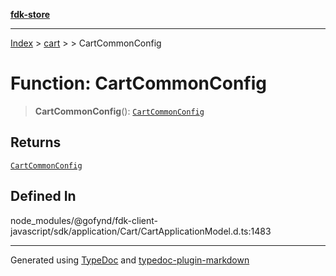 [**fdk-store**](../../../README.md)
***

[Index](../../../API.md) > [cart](../../README.md) > [<internal>](../README.md) > CartCommonConfig

# Function: CartCommonConfig

> **CartCommonConfig**(): [`CartCommonConfig`](../type-aliases/type-alias.CartCommonConfig.md)

## Returns

[`CartCommonConfig`](../type-aliases/type-alias.CartCommonConfig.md)

## Defined In

node\_modules/@gofynd/fdk-client-javascript/sdk/application/Cart/CartApplicationModel.d.ts:1483

***
Generated using [TypeDoc](https://typedoc.org/) and [typedoc-plugin-markdown](https://www.npmjs.com/package/typedoc-plugin-markdown)
